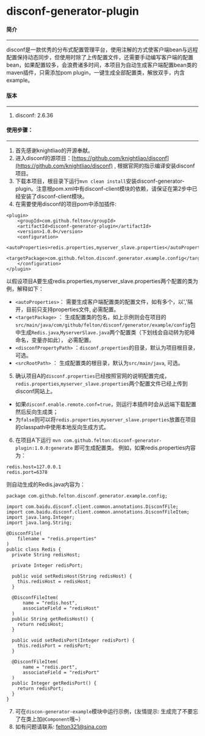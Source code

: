 # disconf-generator-plugin

#### 简介
---
disconf是一款优秀的分布式配置管理平台，使用注解的方式使客户端bean与远程配置保持动态同步，但使用时除了上传配置文件，还需要手动编写客户端的配置bean，如果配置较多，会浪费诸多时间，本项目为自动生成客户端配置bean类的maven插件，只需添加pom plugin，一键生成全部配置类，解放双手，内含example。

#### 版本
---
1. disconf: 2.6.36

#### 使用步骤：
---
1. 首先感谢knightliao的开源奉献。
2. 进入disconf的源项目：[https://github.com/knightliao/disconf](https://github.com/knightliao/disconf) ,
   根据官网的指示编译安装disconf项目。
3. 下载本项目，根目录下运行`mvn clean install`安装disconf-generator-plugin。注意根pom.xml中有disconf-client模块的依赖，请保证在第2步中已经安装了disconf-client模块。
4. 在需要使用disconf的项目pom中添加插件:
```
<plugin>
    <groupId>com.github.felton</groupId>
    <artifactId>disconf-generator-plugin</artifactId>
    <version>1.0.0</version>
    <configuration>
      <autoProperties>redis.properties,myserver_slave.properties</autoProperties>
      <targetPackage>com.github.felton.disconf.generator.example.config</targetPackage>
    </configuration>
</plugin>
```
   以假设项目A要生成redis.properties,myserver_slave.properties两个配置的类为例，解释如下：
- `<autoProperties>`： 需要生成客户端配置类的配置文件，如有多个，以','隔开，目前只支持properties文件, 必需配置。
- `<targetPackage>` ： 生成配置类的包名，如上示例则会在项目的`src/main/java/com/github/felton/disconf/generator/example/config`包中生成`Redis.java`,`MyserverSlave.java`两个配置类（下划线会自动转为驼峰命名，变量亦如此）， 必需配置。
- `<disconfPropertyPath>` ：`disconf.properties`的目录，默认为项目根目录，可选。
- `<srcRootPath>` ： 生成配置类的根目录，默认为`src/main/java`, 可选。
5. 确认项目A的`disconf.properties`已经按照官网的说明配置完成，`redis.properties`,`myserver_slave.properties`两个配置文件已经上传到disconf网站上。
- 如果`disconf.enable.remote.conf=true`，则运行本插件时会从远端下载配置然后反向生成类；
- 为`false`则可以将`redis.properties`,`myserver_slave.properties`放置在项目的classpath中使用本地反向生成方式。
6. 在项目A下运行
```mvn com.github.felton:disconf-generator-plugin:1.0.0:generate``` 即可生成配置类。
例如，如果redis.properties内容为：
```
redis.host=127.0.0.1
redis.port=6378
```
则自动生成的Redis.java内容为：
```
package com.github.felton.disconf.generator.example.config;

import com.baidu.disconf.client.common.annotations.DisconfFile;
import com.baidu.disconf.client.common.annotations.DisconfFileItem;
import java.lang.Integer;
import java.lang.String;

@DisconfFile(
    filename = "redis.properties"
)
public class Redis {
  private String redisHost;

  private Integer redisPort;

  public void setRedisHost(String redisHost) {
    this.redisHost = redisHost;
  }

  @DisconfFileItem(
      name = "redis.host",
      associateField = "redisHost"
  )
  public String getRedisHost() {
    return redisHost;
  }

  public void setRedisPort(Integer redisPort) {
    this.redisPort = redisPort;
  }

  @DisconfFileItem(
      name = "redis.port",
      associateField = "redisPort"
  )
  public Integer getRedisPort() {
    return redisPort;
  }
}
```
7. 可在`discon-generator-example`模块中运行示例，(友情提示: 生成完了不要忘了在类上加`@Component`哦~）
8. 如有问题请联系: felton321@sina.com
